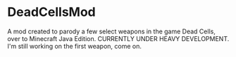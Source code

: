 # DeadCellsMod
A mod created to parody a few select weapons in the game Dead Cells, over to Minecraft Java Edition.
CURRENTLY UNDER HEAVY DEVELOPMENT. I'm still working on the first weapon, come on.
